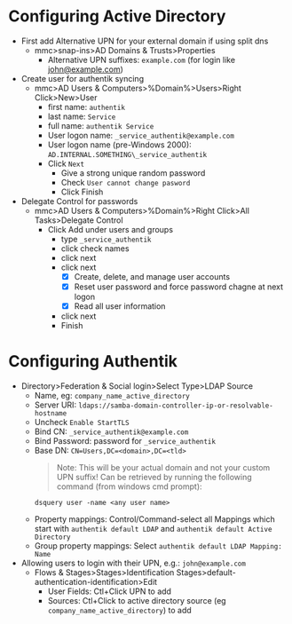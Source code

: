 # Configuring Active Directory
- First add Alternative UPN for your external domain if using split dns
  - mmc>snap-ins>AD Domains & Trusts>Properties
    - Alternative UPN suffixes: `example.com` (for login like john@example.com)
- Create user for authentik syncing
  - mmc>AD Users & Computers>%Domain%>Users>Right Click>New>User
    - first name: `authentik`
    - last name: `Service`
    - full name: `authentik Service`
    - User logon name: `_service_authentik@example.com`
    - User logon name (pre-Windows 2000): `AD.INTERNAL.SOMETHING\_service_authentik`
    - Click `Next`
      - Give a strong unique random password
      - Check `User cannot change pasword`
      - Click Finish
- Delegate Control for passwords 
  - mmc>AD Users & Computers>%Domain%>Right Click>All Tasks>Delegate Control
    - Click Add under users and groups
      - type `_service_authentik`
      - click check names
      - click next
      - click next
        - [x] Create, delete, and manage user accounts
        - [x] Reset user password and force password chagne at next logon
        - [x] Read all user information
      - click next
      - Finish
 
# Configuring Authentik
- Directory>Federation & Social login>Select Type>LDAP Source
  - Name, eg: `company_name_active_directory`
  - Server URI: `ldaps://samba-domain-controller-ip-or-resolvable-hostname`
  - Uncheck `Enable StartTLS`
  - Bind CN: `_service_authentik@example.com`
  - Bind Password: password for `_service_authentik`
  - Base DN: `CN=Users,DC=<domain>,DC=<tld>`
    > Note: This will be your actual domain and not your custom UPN suffix!
    > Can be retrieved by running the following command (from windows cmd prompt): 
    ```
    dsquery user -name <any user name>
    ``` 
  - Property mappings: Control/Command-select all Mappings which start with `authentik default LDAP` and `authentik default Active Directory`
  - Group property mappings: Select `authentik default LDAP Mapping: Name`
- Allowing users to login with their UPN, e.g.: `john@example.com`
  - Flows & Stages>Stages>Identification Stages>default-authentication-identification>Edit
    - User Fields: Ctl+Click UPN to add
    - Sources: Ctl+Click to active directory source (eg `company_name_active_directory`) to add
  
  
